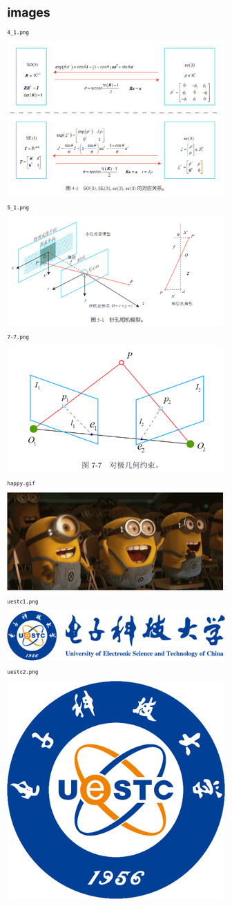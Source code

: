 # images

`4_1.png`

![4_1](4_1.png)

`5_1.png`

![5_1](5_1.png)

`7-7.png`

![7_7](7-7.png)

`happy.gif`

![happy](happy.gif)


`uestc1.png`

![uestc1](uestc1.png)

`uestc2.png`

![uestc2](uestc2.png)
